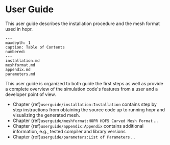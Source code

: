 # User Guide

This user guide describes the installation procedure and the mesh format used in hopr.

```{toctree}
---
maxdepth: 1
caption: Table of Contents
numbered:
---
installation.md
meshformat.md
appendix.md
parameters.md
```


This user guide is organized to both guide the first steps as well as provide a complete overview of
the simulation code's features from a user and a developer point of view.

* Chapter {ref}`userguide/installation:Installation` contains step by step instructions from obtaining the source
  code up to running hopr and visualizing the generated mesh.
* Chapter {ref}`userguide/meshformat:HOPR HDF5 Curved Mesh Format`  ...
* Chapter {ref}`userguide/appendix:Appendix` contains additional information, e.g., tested compiler and library versions
* Chapter {ref}`userguide/parameters:List of Parameters` ...
